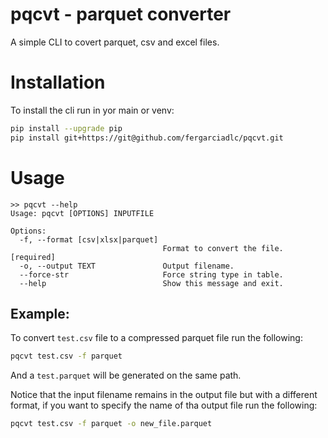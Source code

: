 # pqcvt - parquet converter

A simple CLI to covert parquet, csv and excel files.

# Installation

To install the cli run in yor main or venv:

```bash
pip install --upgrade pip
pip install git+https://git@github.com/fergarciadlc/pqcvt.git
```

# Usage
```
>> pqcvt --help
Usage: pqcvt [OPTIONS] INPUTFILE 

Options:
  -f, --format [csv|xlsx|parquet]
                                  Format to convert the file.  [required]
  -o, --output TEXT               Output filename.
  --force-str                     Force string type in table.
  --help                          Show this message and exit.
```

##  Example:
To convert `test.csv` file to a compressed parquet file run the following:
```bash
pqcvt test.csv -f parquet
```
And a `test.parquet` will be generated on the same path.

Notice that the input filename remains in the output file but with a different format, if you want to specify the name of tha output file run the following:
```bash
pqcvt test.csv -f parquet -o new_file.parquet
```

